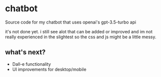 # chatbot
Source code for my chatbot that uses openai's gpt-3.5-turbo api

it's not done yet. i still see alot that can be added or improved and im not really experienced in the slightest so the css and js might be a little messy.

## what's next?
- Dall-e functionality
- UI improvements for desktop/mobile
